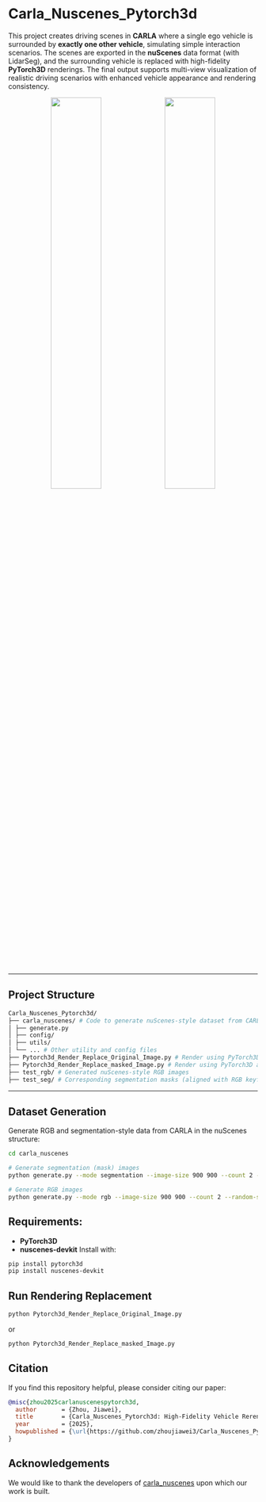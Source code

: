 # Carla_Nuscenes_Pytorch3d

This project creates driving scenes in **CARLA** where a single ego vehicle is surrounded by **exactly one other vehicle**, simulating simple interaction scenarios. The scenes are exported in the **nuScenes** data format (with LidarSeg), and the surrounding vehicle is replaced with high-fidelity **PyTorch3D** renderings. The final output supports multi-view visualization of realistic driving scenarios with enhanced vehicle appearance and rendering consistency.

<p align="center">
  <img src="https://raw.githubusercontent.com/zhoujiawei3/Carla_Nuscenes_Pytorch3d/main/upload_rendered_images_6_13_test_with_rgb/scene_0/multi_view_original_scene0_sample0.png" width="45%"/>
  <img src="https://raw.githubusercontent.com/zhoujiawei3/Carla_Nuscenes_Pytorch3d/main/upload_rendered_images_6_13_test_with_rgb/scene_0/multi_view_blended_scene0_sample0.png" width="45%"/>
</p>

---

## Project Structure
```bash
Carla_Nuscenes_Pytorch3d/
├── carla_nuscenes/ # Code to generate nuScenes-style dataset from CARLA
│ ├── generate.py
│ ├── config/
│ ├── utils/
│ └── ... # Other utility and config files
├── Pytorch3d_Render_Replace_Original_Image.py # Render using PyTorch3D and replace vehicles in original images
├── Pytorch3d_Render_Replace_masked_Image.py # Render using PyTorch3D and replace vehicles in masked regions
├── test_rgb/ # Generated nuScenes-style RGB images
├── test_seg/ # Corresponding segmentation masks (aligned with RGB keyframes)
```


---

## Dataset Generation

Generate RGB and segmentation-style data from CARLA in the nuScenes structure:

```bash
cd carla_nuscenes

# Generate segmentation (mask) images
python generate.py --mode segmentation --image-size 900 900 --count 2 --random-seed 0 --root ./test_seg

# Generate RGB images
python generate.py --mode rgb --image-size 900 900 --count 2 --random-seed 0 --root ./test_rgb
```

## Requirements:
- **PyTorch3D**
- **nuscenes-devkit**
Install with:
```bash
pip install pytorch3d
pip install nuscenes-devkit
```


## Run Rendering Replacement
```bash
python Pytorch3d_Render_Replace_Original_Image.py
```

or

```bash
python Pytorch3d_Render_Replace_masked_Image.py
```

## Citation

If you find this repository helpful, please consider citing our paper:

```bibtex
@misc{zhou2025carlanuscenespytorch3d,
  author       = {Zhou, Jiawei},
  title        = {Carla_Nuscenes_Pytorch3d: High-Fidelity Vehicle Rerendering in CARLA's multiview output Using PyTorch3D},
  year         = {2025},
  howpublished = {\url{https://github.com/zhoujiawei3/Carla_Nuscenes_Pytorch3d}},
}
```

## Acknowledgements

We would like to thank the developers of [carla_nuscenes](https://github.com/cf206cd/carla_nuscenes) upon which our work is built.

